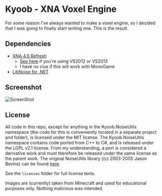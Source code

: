 Kyoob - XNA Voxel Engine
========================

For some reason I've always wanted to make a voxel engine, so I decided that
I was going to finally start writing one. This is the result.

Dependencies
------------

* [XNA 4.0 Refresh](http://www.microsoft.com/en-us/download/details.aspx?id=27599)
  * [See here](http://what-ev.net/2014/02/19/the-xna-enabler-app-xna-in-visual-studio-2012-2013/)
    if you're using VS2012 or VS2013
  * I have no clue if this will work with MonoGame
* [LibNoise for .NET](https://libnoisedotnet.codeplex.com/)

Screenshot
----------

![ScreenShot](https://raw.githubusercontent.com/csdevrich/kyoob/master/screenshot.png)

License
-------

All code in this repo, except for anything in the Kyoob.NoiseUtils namespace
(the code for this is conveniently located in a separate project and folder),
is licensed under the MIT license. The Kyoob.NoiseUtils namespace contains code
ported from C++ to C#, and is released under the LGPL v2.1 license. From my
understanding, a port is considered a derivative work and must therefore be
released under the same license as the parent work. The original NoiseUtils
library ((c) 2003-2005 Jason Bevins) can be found [here](http://libnoise.sourceforge.net/downloads/noiseutils.zip).

See the `licenses` folder for full license texts.

Images are (currently) taken from Minecraft and used for educational purposes
only. Nothing malicious was intended.